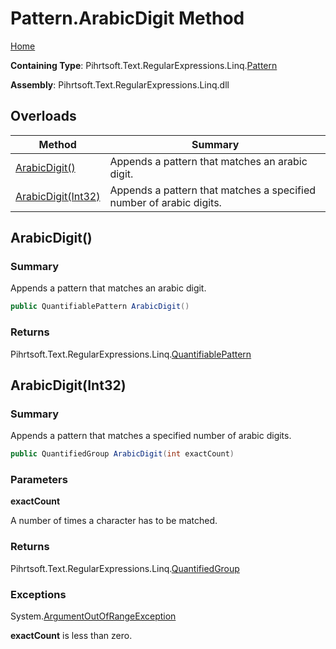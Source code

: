 # Pattern\.ArabicDigit Method

[Home](../../../../../../README.md)

**Containing Type**: Pihrtsoft\.Text\.RegularExpressions\.Linq\.[Pattern](../README.md)

**Assembly**: Pihrtsoft\.Text\.RegularExpressions\.Linq\.dll

## Overloads

| Method | Summary |
| ------ | ------- |
| [ArabicDigit()](#Pihrtsoft_Text_RegularExpressions_Linq_Pattern_ArabicDigit) | Appends a pattern that matches an arabic digit\. |
| [ArabicDigit(Int32)](#Pihrtsoft_Text_RegularExpressions_Linq_Pattern_ArabicDigit_System_Int32_) | Appends a pattern that matches a specified number of arabic digits\. |

## ArabicDigit\(\) <a name="Pihrtsoft_Text_RegularExpressions_Linq_Pattern_ArabicDigit"></a>

### Summary

Appends a pattern that matches an arabic digit\.

```csharp
public QuantifiablePattern ArabicDigit()
```

### Returns

Pihrtsoft\.Text\.RegularExpressions\.Linq\.[QuantifiablePattern](../../QuantifiablePattern/README.md)

## ArabicDigit\(Int32\) <a name="Pihrtsoft_Text_RegularExpressions_Linq_Pattern_ArabicDigit_System_Int32_"></a>

### Summary

Appends a pattern that matches a specified number of arabic digits\.

```csharp
public QuantifiedGroup ArabicDigit(int exactCount)
```

### Parameters

**exactCount**

A number of times a character has to be matched\.

### Returns

Pihrtsoft\.Text\.RegularExpressions\.Linq\.[QuantifiedGroup](../../QuantifiedGroup/README.md)

### Exceptions

System\.[ArgumentOutOfRangeException](https://docs.microsoft.com/en-us/dotnet/api/system.argumentoutofrangeexception)

**exactCount** is less than zero\.

